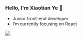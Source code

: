 ### Hello, I'm Xiaotian Ye 👋

- Junior front-end developer
- I’m currently focusing on React

<img src="https://github-readme-stats.vercel.app/api?username=chiguayeshao" />

<!--
**chiguayeshao/chiguayeshao** is a ✨ _special_ ✨ repository because its `README.md` (this file) appears on your GitHub profile.

Here are some ideas to get you started:

- 🔭 I’m currently working on ...
- 🌱 I’m currently learning ...
- 👯 I’m looking to collaborate on ...
- 🤔 I’m looking for help with ...
- 💬 Ask me about ...
- 📫 How to reach me: ...
- 😄 Pronouns: ...
- ⚡ Fun fact: ...
-->



